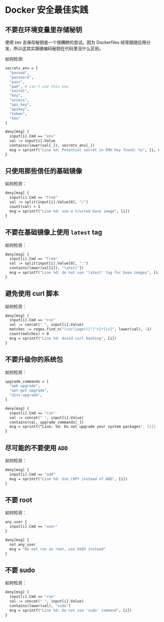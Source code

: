 # Docker 安全最佳实践

## 不要在环境变量里存储秘钥

使用 `ENV` 去保存秘钥是一个很糟糕的尝试。因为 Dockerfiles 经常跟随应用分发，所以这其实跟硬编码秘钥在代码里没什么区别。

如何检测:

```dockerfile
secrets_env = [
  "passwd",
  "password",
  "pass",
  "pwd", # can't use this one   
  "secret",
  "key",
  "access",
  "api_key",
  "apikey",
  "token",
  "tkn"
]

deny[msg] {    
  input[i].Cmd == "env"
  val := input[i].Value
  contains(lower(val[_]), secrets_env[_])
  msg = sprintf("Line %d: Potential secret in ENV key found: %s", [i, val])
}
```

## 只使用那些信任的基础镜像 

如何检测：

```dockerfile
deny[msg] {
  input[i].Cmd == "from"
  val := split(input[i].Value[0], "/")
  count(val) > 1
  msg = sprintf("Line %d: use a trusted base image", [i])
}
```

## 不要在基础镜像上使用 `latest` tag

如何检测：

```dockerfile
deny[msg] {
  input[i].Cmd == "from"
  val := split(input[i].Value[0], ":")
  contains(lower(val[1]), "latest"])
  msg = sprintf("Line %d: do not use 'latest' tag for base images", [i])
}
```

## 避免使用 curl 脚本

如何检测：

```dockerfile
deny[msg] {
  input[i].Cmd == "run"
  val := concat(" ", input[i].Value)
  matches := regex.find_n("(curl|wget)[^|^>]*[|>]", lower(val), -1)
  count(matches) > 0
  msg = sprintf("Line %d: Avoid curl bashing", [i])
}
```

## 不要升级你的系统包

如何检测：

```dockerfile
upgrade_commands = [
  "apk upgrade",
  "apt-get upgrade",
  "dist-upgrade",
]

deny[msg] {
  input[i].Cmd == "run"
  val := concat(" ", input[i].Value)
  contains(val, upgrade_commands[_])
  msg = sprintf(“Line: %d: Do not upgrade your system packages", [i])
}
```

## 尽可能的不要使用 `ADD`

如何检测：

```dockerfile
deny[msg] {
  input[i].Cmd == "add"
  msg = sprintf("Line %d: Use COPY instead of ADD", [i])
}
```

## 不要 root

如何检测：

```dockerfile
any_user {
  input[i].Cmd == "user"
}

deny[msg] {
  not any_user
  msg = "Do not run as root, use USER instead"
}
```

## 不要 sudo

如何检测：

```dockerfile
deny[msg] {
  input[i].Cmd == "run"
  val := concat(" ", input[i].Value)
  contains(lower(val), "sudo")
  msg = sprintf("Line %d: Do not use 'sudo' command", [i])
}
```